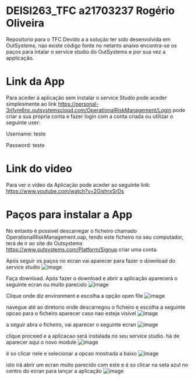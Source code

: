 # DEISI263_TFC a21703237 Rogério Oliveira
Repositorio para o TFC
Devido a a solução ter sido desenvolvida em OutSystems, nao existe código fonte no netanto anaixo encontra-se os paços para intalar o service studio do OutSystems e por sua vez a applicação.

# Link da App
Para aceder á aplicação sem instalar o service Studio pode aceder simplesmente ao link https://personal-3n1vm6nc.outsystemscloud.com/OperationalRiskManagement/Login
pode criar a sua propria conta e fazer login com a conta criada ou utilizar o seguinte user:

Username: teste

Password: teste


# Link do video 
Para ver o video da Aplicação pode aceder ao seguinte link: https://www.youtube.com/watch?v=2GishrxSrDs

# Paços para instalar a App
No entanto é possivel descarregar o ficheiro chamado OperationalRiskManagement.oap, tendo este ficheiro no seu computador, terá de ir ao site do Outsystems https://www.outsystems.com/Platform/Signup criar uma conta. 

Após seguir os paços no ecran vai aparecer para fazer o download do service studio
![image](https://user-images.githubusercontent.com/43983639/164987999-3e848cce-eb7e-450c-adf4-f78bc09235ba.png)

Faça download.
Após fazer o download e abrir a aplicação aparecerá o seguinte ecran ou muito parecido
![image](https://user-images.githubusercontent.com/43983639/164988096-34372bc6-b777-4d1f-883b-0f6508789e13.png)

Clique onde diz environment e escolha a opção open file
![image](https://user-images.githubusercontent.com/43983639/164988168-6e2d5a56-cfd3-43d2-acd5-476d89bb048d.png)

navegue até ao diretorio onde descarregou o ficheiro e escolha a seguinte opcao para o ficheiro aparecer caso nao esteja visivel
![image](https://user-images.githubusercontent.com/43983639/164988229-d812cf41-9c1e-4bac-9c23-00f729ed6bdd.png)

a seguir abra o ficheiro, vai aparecer o seguinte ecran
![image](https://user-images.githubusercontent.com/43983639/164988257-d9f8aa4c-8e0e-4092-8a87-14950379bc76.png)

clique proceed e a aplicacao será instalada no seu service studio.
há de aparecer aqui o novo module
![image](https://user-images.githubusercontent.com/43983639/164988343-33debfe0-c4df-4455-8da2-d52f1de5501a.png)


é so clicar nele e selecionar a opcao mostrada a baixo
![image](https://user-images.githubusercontent.com/43983639/164988368-3a0e1cf2-24b4-4a76-a3de-12f96b47ead0.png)

isto irá abrir um ecran muito parecido com este e é so clicar na seta azul no centro do ecran para lançar a aplicação
![image](https://user-images.githubusercontent.com/43983639/164988420-9bd86f8f-5866-404a-bf1e-c5ac9c0e859e.png)



